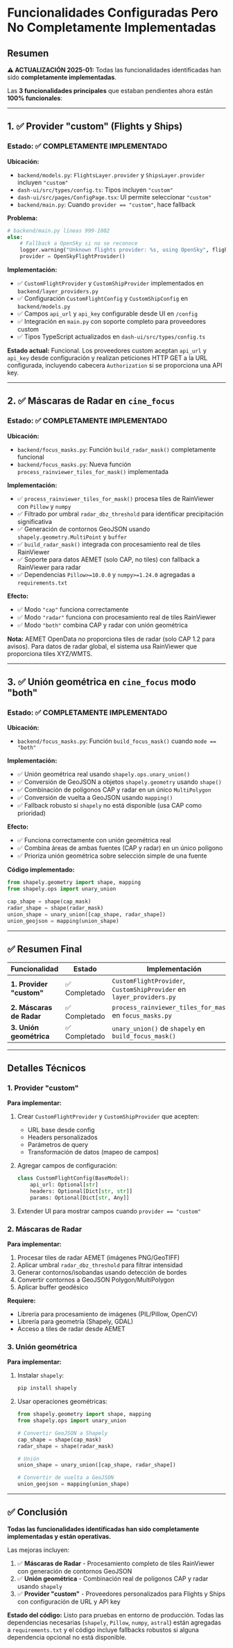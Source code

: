 # Funcionalidades Configuradas Pero No Completamente Implementadas

## Resumen

**⚠️ ACTUALIZACIÓN 2025-01:** Todas las funcionalidades identificadas han sido **completamente implementadas**.

Las **3 funcionalidades principales** que estaban pendientes ahora están **100% funcionales**:

---

## 1. ✅ Provider "custom" (Flights y Ships)

### Estado: ✅ COMPLETAMENTE IMPLEMENTADO

**Ubicación:**
- `backend/models.py`: `FlightsLayer.provider` y `ShipsLayer.provider` incluyen `"custom"`
- `dash-ui/src/types/config.ts`: Tipos incluyen `"custom"`
- `dash-ui/src/pages/ConfigPage.tsx`: UI permite seleccionar `"custom"`
- `backend/main.py`: Cuando `provider == "custom"`, hace fallback

**Problema:**
```python
# backend/main.py líneas 999-1002
else:
    # Fallback a OpenSky si no se reconoce
    logger.warning("Unknown flights provider: %s, using OpenSky", flights_config.provider)
    provider = OpenSkyFlightProvider()
```

**Implementación:**
- ✅ `CustomFlightProvider` y `CustomShipProvider` implementados en `backend/layer_providers.py`
- ✅ Configuración `CustomFlightConfig` y `CustomShipConfig` en `backend/models.py`
- ✅ Campos `api_url` y `api_key` configurable desde UI en `/config`
- ✅ Integración en `main.py` con soporte completo para proveedores custom
- ✅ Tipos TypeScript actualizados en `dash-ui/src/types/config.ts`

**Estado actual:** Funcional. Los proveedores custom aceptan `api_url` y `api_key` desde configuración y realizan peticiones HTTP GET a la URL configurada, incluyendo cabecera `Authorization` si se proporciona una API key.

---

## 2. ✅ Máscaras de Radar en `cine_focus`

### Estado: ✅ COMPLETAMENTE IMPLEMENTADO

**Ubicación:**
- `backend/focus_masks.py`: Función `build_radar_mask()` completamente funcional
- `backend/focus_masks.py`: Nueva función `process_rainviewer_tiles_for_mask()` implementada

**Implementación:**
- ✅ `process_rainviewer_tiles_for_mask()` procesa tiles de RainViewer con `Pillow` y `numpy`
- ✅ Filtrado por umbral `radar_dbz_threshold` para identificar precipitación significativa
- ✅ Generación de contornos GeoJSON usando `shapely.geometry.MultiPoint` y `buffer`
- ✅ `build_radar_mask()` integrada con procesamiento real de tiles RainViewer
- ✅ Soporte para datos AEMET (solo CAP, no tiles) con fallback a RainViewer para radar
- ✅ Dependencias `Pillow>=10.0.0` y `numpy>=1.24.0` agregadas a `requirements.txt`

**Efecto:**
- ✅ Modo `"cap"` funciona correctamente
- ✅ Modo `"radar"` funciona con procesamiento real de tiles RainViewer
- ✅ Modo `"both"` combina CAP y radar con unión geométrica

**Nota:** AEMET OpenData no proporciona tiles de radar (solo CAP 1.2 para avisos). Para datos de radar global, el sistema usa RainViewer que proporciona tiles XYZ/WMTS.

---

## 3. ✅ Unión geométrica en `cine_focus` modo "both"

### Estado: ✅ COMPLETAMENTE IMPLEMENTADO

**Ubicación:**
- `backend/focus_masks.py`: Función `build_focus_mask()` cuando `mode == "both"`

**Implementación:**
- ✅ Unión geométrica real usando `shapely.ops.unary_union()`
- ✅ Conversión de GeoJSON a objetos `shapely.geometry` usando `shape()`
- ✅ Combinación de polígonos CAP y radar en un único `MultiPolygon`
- ✅ Conversión de vuelta a GeoJSON usando `mapping()`
- ✅ Fallback robusto si `shapely` no está disponible (usa CAP como prioridad)

**Efecto:**
- ✅ Funciona correctamente con unión geométrica real
- ✅ Combina áreas de ambas fuentes (CAP y radar) en un único polígono
- ✅ Prioriza unión geométrica sobre selección simple de una fuente

**Código implementado:**
```python
from shapely.geometry import shape, mapping
from shapely.ops import unary_union

cap_shape = shape(cap_mask)
radar_shape = shape(radar_mask)
union_shape = unary_union([cap_shape, radar_shape])
union_geojson = mapping(union_shape)
```

---

## ✅ Resumen Final

| Funcionalidad | Estado | Implementación |
|---------------|--------|----------------|
| **1. Provider "custom"** | ✅ Completado | `CustomFlightProvider`, `CustomShipProvider` en `layer_providers.py` |
| **2. Máscaras de Radar** | ✅ Completado | `process_rainviewer_tiles_for_mask()` en `focus_masks.py` |
| **3. Unión geométrica** | ✅ Completado | `unary_union()` de `shapely` en `build_focus_mask()` |

---

## Detalles Técnicos

### 1. Provider "custom"

**Para implementar:**
1. Crear `CustomFlightProvider` y `CustomShipProvider` que acepten:
   - URL base desde config
   - Headers personalizados
   - Parámetros de query
   - Transformación de datos (mapeo de campos)

2. Agregar campos de configuración:
   ```python
   class CustomFlightConfig(BaseModel):
       api_url: Optional[str]
       headers: Optional[Dict[str, str]]
       params: Optional[Dict[str, Any]]
   ```

3. Extender UI para mostrar campos cuando `provider == "custom"`

### 2. Máscaras de Radar

**Para implementar:**
1. Procesar tiles de radar AEMET (imágenes PNG/GeoTIFF)
2. Aplicar umbral `radar_dbz_threshold` para filtrar intensidad
3. Generar contornos/isobandas usando detección de bordes
4. Convertir contornos a GeoJSON Polygon/MultiPolygon
5. Aplicar buffer geodésico

**Requiere:**
- Librería para procesamiento de imágenes (PIL/Pillow, OpenCV)
- Librería para geometría (Shapely, GDAL)
- Acceso a tiles de radar desde AEMET

### 3. Unión geométrica

**Para implementar:**
1. Instalar `shapely`:
   ```bash
   pip install shapely
   ```

2. Usar operaciones geométricas:
   ```python
   from shapely.geometry import shape, mapping
   from shapely.ops import unary_union
   
   # Convertir GeoJSON a Shapely
   cap_shape = shape(cap_mask)
   radar_shape = shape(radar_mask)
   
   # Unión
   union_shape = unary_union([cap_shape, radar_shape])
   
   # Convertir de vuelta a GeoJSON
   union_geojson = mapping(union_shape)
   ```

---

## ✅ Conclusión

**Todas las funcionalidades identificadas han sido completamente implementadas y están operativas.**

Las mejoras incluyen:
1. ✅ **Máscaras de Radar** - Procesamiento completo de tiles RainViewer con generación de contornos GeoJSON
2. ✅ **Unión geométrica** - Combinación real de polígonos CAP y radar usando `shapely`
3. ✅ **Provider "custom"** - Proveedores personalizados para Flights y Ships con configuración de URL y API key

**Estado del código:** Listo para pruebas en entorno de producción. Todas las dependencias necesarias (`shapely`, `Pillow`, `numpy`, `astral`) están agregadas a `requirements.txt` y el código incluye fallbacks robustos si alguna dependencia opcional no está disponible.


